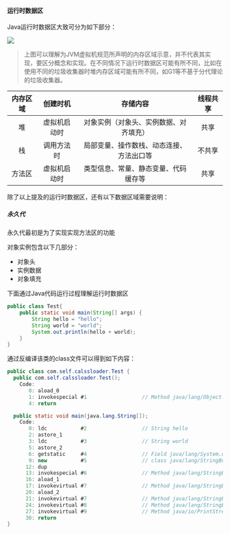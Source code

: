#### 运行时数据区

Java运行时数据区大致可分为如下部分：

![](https://gulimall-54321.oss-cn-beijing.aliyuncs.com/20220829204930445.png)

> 上图可以理解为JVM虚拟机规范所声明的内存区域示意，并不代表其实现，要区分概念和实现。在不同情况下运行时数据区可能有所不同，比如在使用不同的垃圾收集器时堆内存区域可能有所不同，如G1等不基于分代理论的垃圾收集器。

| 内存区域 |   创建时机   |                 存储内容                 | 线程共享 |
| :------: | :----------: | :--------------------------------------: | :------: |
|    堆    | 虚拟机启动时 |  对象实例（对象头、实例数据、对齐填充）  |   共享   |
|    栈    |  调用方法时  | 局部变量、操作数栈、动态连接、方法出口等 |  不共享  |
|  方法区  | 虚拟机启动时 |   类型信息、常量、静态变量、代码缓存等   |   共享   |

除了以上提及的运行时数据区，还有以下数据区域需要说明：

##### 永久代

永久代最初是为了实现实现方法区的功能



对象实例包含以下几部分：

- 对象头
- 实例数据
- 对象填充

下面通过Java代码运行过程理解运行时数据区

```java
public class Test{
    public static void main(String[] args) {
        String hello = "hello";
        String world = "world";
        System.out.println(hello + world);
    }
}
```

通过反编译该类的class文件可以得到如下内容：

```java
public class com.self.calssloader.Test {
  public com.self.calssloader.Test();
    Code:
       0: aload_0
       1: invokespecial #1                  // Method java/lang/Object."<init>":()V
       4: return

  public static void main(java.lang.String[]);
    Code:
       0: ldc           #2                  // String hello
       2: astore_1
       3: ldc           #3                  // String world
       5: astore_2
       6: getstatic     #4                  // Field java/lang/System.out:Ljava/io/PrintStream;
       9: new           #5                  // class java/lang/StringBuilder
      12: dup
      13: invokespecial #6                  // Method java/lang/StringBuilder."<init>":()V
      16: aload_1
      17: invokevirtual #7                  // Method java/lang/StringBuilder.append:(Ljava/lang/String;)Ljava/lang/StringBuilder;
      20: aload_2
      21: invokevirtual #7                  // Method java/lang/StringBuilder.append:(Ljava/lang/String;)Ljava/lang/StringBuilder;
      24: invokevirtual #8                  // Method java/lang/StringBuilder.toString:()Ljava/lang/String;
      27: invokevirtual #9                  // Method java/io/PrintStream.println:(Ljava/lang/String;)V
      30: return
}
```

